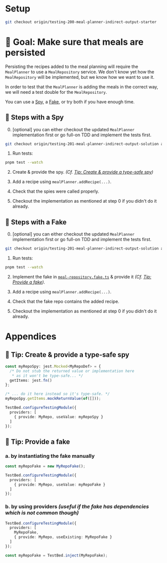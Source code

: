 # Setup

```sh
git checkout origin/testing-200-meal-planner-indirect-output-starter
```

# 🎯 Goal: Make sure that meals are persisted

Persisting the recipes added to the meal planning will require the `MealPlanner` to use a `MealRepository` service.
We don't know yet how the `MealRepository` will be implemented, but we know how we want to use it.

In order to test that the `MealPlanner` is adding the meals in the correct way, we will need a test double for the `MealRepository`.

You can use a [Spy](#-steps-with-a-spy), a [Fake](#-steps-with-a-fake), or try both if you have enough time.

## 📝 Steps with a Spy

0. [optional] you can either checkout the updated `MealPlanner` implementation first or go full-on TDD and implement the tests first.
```sh
git checkout origin/testing-201-meal-planner-indirect-output-solution apps/whiskmate/src/app/meal-planner/meal-planner.service.ts
```

1. Run tests:

```sh
pnpm test --watch
```

2. Create & provide the spy. _(Cf. [Tip: Create & provide a type-safe spy](#-tip--create--provide-a-type-safe-spy))_

3. Add a recipe using `mealPlanner.addRecipe(...)`.

4. Check that the spies were called properly.

5. Checkout the implementation as mentioned at step 0 if you didn't do it already.

## 📝 Steps with a Fake

0. [optional] you can either checkout the updated `MealPlanner` implementation first or go full-on TDD and implement the tests first.
```sh
git checkout origin/testing-201-meal-planner-indirect-output-solution apps/whiskmate/src/app/meal-planner/meal-planner.service.ts
```

1. Run tests:

```sh
pnpm test --watch
```

2. Implement the fake in [`meal-repository.fake.ts`](../apps/whiskmate/src/app/meal-planner/meal-repository.fake.ts) & provide it _(Cf. [Tip: Provide a fake](#-tip--provide-a-fake))_.

3. Add a recipe using `mealPlanner.addRecipe(...)`.

4. Check that the fake repo contains the added recipe.

5. Checkout the implementation as mentioned at step 0 if you didn't do it already.

# Appendices

## 🎁 Tip: Create & provide a type-safe spy

```ts
const myRepoSpy: jest.Mocked<MyRepoDef> = {
  /* Do not stub the returned value or implementation here
   * as it won't be type-safe... */
  getItems: jest.fn()
};

/* ... do it here instead so it's type-safe. */
myRepoSpy.getItems.mockReturnValue(of([]));

TestBed.configureTestingModule({
  providers: [
    { provide: MyRepo, useValue: myRepoSpy }
  ]
});
```

## 🎁 Tip: Provide a fake

### a. by instantiating the fake manually
```ts
const myRepoFake = new MyRepoFake();

TestBed.configureTestingModule({
  providers: [
    { provide: MyRepo, useValue: myRepoFake }
  ]
});
```

### b. by using providers _(useful if the fake has dependencies which is not common though)_
```ts
TestBed.configureTestingModule({
  providers: [
    MyRepoFake,
    { provide: MyRepo, useExisting: MyRepoFake }
  ]
});

const myRepoFake = TestBed.inject(MyRepoFake);
```
